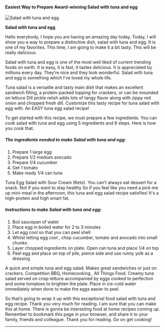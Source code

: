             

#### Easiest Way to Prepare Award-winning Salad with tuna and egg

![Salad with tuna and egg](https://img-global.cpcdn.com/recipes/5638325880750080/751x532cq70/salad-with-tuna-and-egg-recipe-main-photo.jpg)

**Salad with tuna and egg**

Hello everybody, I hope you are having an amazing day today. Today, I will show you a way to prepare a distinctive dish, salad with tuna and egg. It is one of my favorites. This time, I am going to make it a bit tasty. This will be really delicious.

Salad with tuna and egg is one of the most well liked of current trending foods on earth. It is easy, it is fast, it tastes delicious. It is appreciated by millions every day. They’re nice and they look wonderful. Salad with tuna and egg is something which I’ve loved my whole life.

Tuna salad is a versatile and tasty main dish that makes an excellent sandwich filling, a protein-packed topping for crackers, or can be mounded on lettuce Dill pickle relish adds lots of tangy flavor along with zippy red onion and chopped fresh dill. Customize this tasty recipe for tuna salad with egg with. An EASY tuna egg salad recipe!

To get started with this recipe, we must prepare a few ingredients. You can cook salad with tuna and egg using 5 ingredients and 6 steps. Here is how you cook that.

##### The ingredients needed to make Salad with tuna and egg:

1.  Prepare 1 large egg
2.  Prepare 1/2 medium avocado
3.  Prepare 1/4 cucumber
4.  Get 1 tomato
5.  Make ready 1/4 can tuna

Tuna Egg Salad with Sour Cream (Keto). You can't always eat dessert for a snack. Not if you want to stay healthy So if you feel like you need a pick me up mini-meal in the afternoon, this tuna and egg salad recipe satisfies! It's a high-protein and high smart fat.

##### Instructions to make Salad with tuna and egg:

1.  Boil saucepan of water
2.  Place egg in boiled water for 2 to 3 minutes
3.  Let egg cool so that you can peel shell
4.  Whilst letting egg cool , chop cucumber, tomato and avocado into small chunks
5.  Layer chopped ingredients on plate. Open can tuna and place 1/4 on top
6.  Peel egg and place on top of pile, pierce side and use runny yolk as a dressing

A quick and simple tuna and egg salad. Makes great sandwiches or just on crackers. Competition BBQ, Homecooking , All Things Food. Creamy tuna salad served on crisp lettuce accompanied by eggs cooked to perfection and some tomatoes to brighten the plate. Place in ice-cold water immediately when done to make the eggs easier to peel.

So that’s going to wrap it up with this exceptional food salad with tuna and egg recipe. Thank you very much for reading. I am sure that you can make this at home. There is gonna be interesting food at home recipes coming up. Remember to bookmark this page in your browser, and share it to your family, friends and colleague. Thank you for reading. Go on get cooking!

* * *